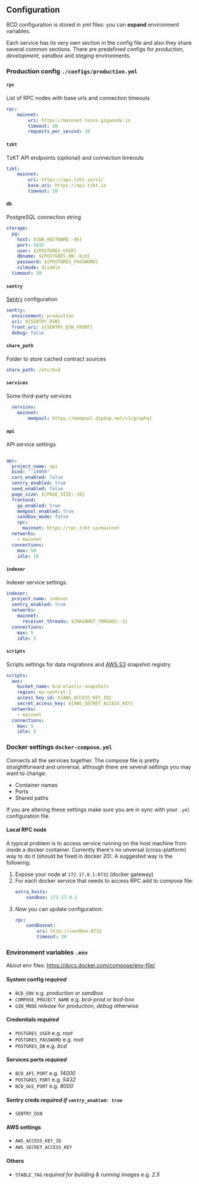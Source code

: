 ## Configuration
BCD configuration is stored in _yml_ files: you can **expand** environment variables.  

Each service has its very own section in the config file and also they share several common sections. There are predefined configs for _production_, _development_, _sandbox_ and _staging_ environments.

### Production config `./configs/production.yml`

#### `rpc`
List of RPC nodes with base urls and connection timeouts
```yml
rpc:
    mainnet:
        uri: https://mainnet-tezos.giganode.io
        timeout: 20
        requests_per_second: 10
```

#### `tzkt`
TzKT API endpoints (optional) and connection timeouts
```yml
tzkt:
    mainnet:
        uri: https://api.tzkt.io/v1/
        base_uri: https://api.tzkt.io
        timeout: 20
```

#### `db`
PostgreSQL connection string
```yml
storage:
  pg: 
    host: ${DB_HOSTNAME:-db}
    port: 5432
    user: ${POSTGRES_USER}
    dbname: ${POSTGRES_DB:-bcd}
    password: ${POSTGRES_PASSWORD}
    sslmode: disable
  timeout: 10
```

#### `sentry`
[Sentry](https://sentry.io/) configuration
```yml
sentry:
  environment: production
  uri: ${SENTRY_DSN}
  front_uri: ${SENTRY_DSN_FRONT}
  debug: false
```

#### `share_path`
Folder to store cached contract sources
```yml
share_path: /etc/bcd
```

#### `services`
Some third-party services
```yml
  services:
    mainnet:
        mempool: https://mempool.dipdup.net/v1/graphql
```

#### `api`
API service settings
```yml

api:
  project_name: api
  bind: ":14000"
  cors_enabled: false
  sentry_enabled: true
  seed_enabled: false
  page_size: ${PAGE_SIZE:-10}
  frontend:
    ga_enabled: true
    mempool_enabled: true
    sandbox_mode: false
    rpc:
      mainnet: https://rpc.tzkt.io/mainnet
  networks:
    - mainnet
  connections:
    max: 50
    idle: 10
```

#### `indexer`
Indexer service settings.
```yml
indexer:
  project_name: indexer
  sentry_enabled: true
  networks:
    mainnet:
      receiver_threads: ${MAINNET_THREADS:-1}
  connections:
    max: 5
    idle: 5
```

#### `scripts`
Scripts settings for data migrations and [AWS S3](https://aws.amazon.com/s3/) snapshot registry
```yml
scripts:
  aws:
    bucket_name: bcd-elastic-snapshots
    region: eu-central-1
    access_key_id: ${AWS_ACCESS_KEY_ID}
    secret_access_key: ${AWS_SECRET_ACCESS_KEY}
  networks:
    - mainnet
  connections:
    max: 5
    idle: 5

```

### Docker settings `docker-compose.yml`
Connects all the services together. The compose file is pretty straightforward and universal, although there are several settings you may want to change:

* Container names
* Ports
* Shared paths

If you are altering these settings make sure you are in sync with your `.yml` configuration file.

#### Local RPC node
A typical problem is to access service running on the host machine from inside a docker container. Currently there's no unversal (cross-platform) way to do it (should be fixed in docker 20). A suggested way is the following:

1. Expose your node at `172.17.0.1:8732` (docker gateway)
2. For each docker service that needs to access RPC add to compose file:
    ```yml
    extra_hosts:
        sandbox: 172.17.0.1
    ```
3. Now you can update configuration:
    ```yml
    rpc:
        sandboxnet:
            uri: http://sandbox:8732
            timeout: 20     
    ```

### Environment variables `.env`
About env files: https://docs.docker.com/compose/env-file/

#### System config _required_
* `BCD_ENV` e.g. _production_ or _sandbox_
* `COMPOSE_PROJECT_NAME` e.g. _bcd-prod_ or _bcd-box_
* `GIN_MODE` _release_ for production, _debug_ otherwise

#### Credentials _required_
* `POSTGRES_USER` e.g. _root_
* `POSTGRES_PASSWORD` e.g. _root_
* `POSTGRES_DB` e.g. _bcd_

#### Services ports _required_
* `BCD_API_PORT` e.g. _14000_
* `POSTGRES_PORT` e.g. _5432_
* `BCD_GUI_PORT` e.g. _8000_

#### Sentry creds _required if `sentry_enabled: true`_
* `SENTRY_DSN`

#### AWS settings
* `AWS_ACCESS_KEY_ID`
* `AWS_SECRET_ACCESS_KEY`

#### Others
* `STABLE_TAG` _required for building & running images_ e.g. _2.5_